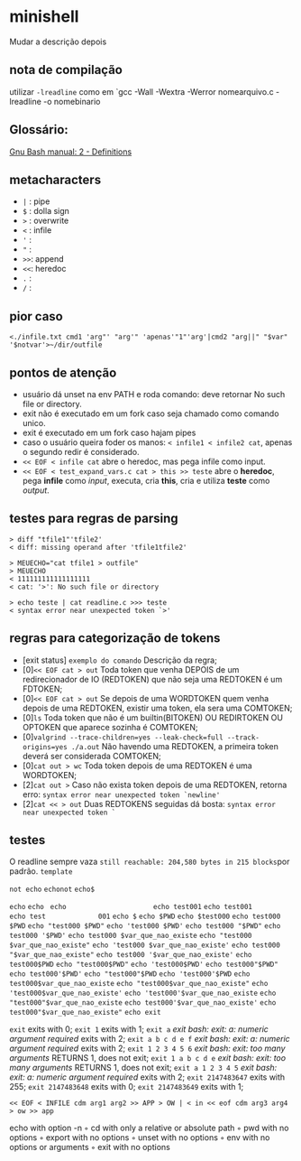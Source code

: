 # minishell
Mudar a descrição depois

## nota de compilação
utilizar `-lreadline` como em `gcc -Wall -Wextra -Werror nomearquivo.c -lreadline -o nomebinario

## Glossário:
[Gnu Bash manual: 2 - Definitions](https://www.gnu.org/software/bash/manual/html_node/Definitions.html)


## metacharacters

- `|`	: pipe
- `$`	: dolla sign
- `>`	: overwrite
- `<`	: infile
- `'`	:
- `"`	:
- `>>`: append
- `<<`: heredoc
- `.` :
- `/` :

## pior caso
```<./infile.txt cmd1 'arg"' "arg'" 'apenas'"1"'arg'|cmd2 "arg||" "$var" '$notvar'>~/dir/outfile```

## pontos de atenção
- usuário dá unset na env PATH e roda comando: deve retornar No such file or directory.
- exit não é executado em um fork caso seja chamado como comando unico.
- exit é executado em um fork caso hajam pipes
- caso o usuário queira foder os manos: `< infile1 < infile2 cat`, apenas o segundo redir é considerado.
- `<< EOF < infile cat` abre o heredoc, mas pega infile como input.
- `<< EOF < test_expand_vars.c cat > this >> teste` abre o **heredoc**, pega **infile** como *input*, executa, cria **this**, cria e utiliza **teste** como *output*.

## testes para regras de parsing
```
> diff "tfile1"'tfile2'
< diff: missing operand after 'tfile1tfile2'
```
```
> MEUECHO="cat tfile1 > outfile"
> MEUECHO
< 111111111111111111
< cat: '>': No such file or directory
```
```
> echo teste | cat readline.c >>> teste
< syntax error near unexpected token `>'
```

## regras para categorização de tokens
- \[exit status\] ```exemplo do comando``` Descrição da regra;
- \[0\]```<< EOF cat > out``` Toda token que venha DEPOIS de um redirecionador de IO (REDTOKEN) que não seja uma REDTOKEN é um FDTOKEN;
- \[0\]```<< EOF cat > out``` Se depois de uma WORDTOKEN quem venha depois de uma REDTOKEN, existir uma token, ela sera uma COMTOKEN;
- \[0\]```ls``` Toda token que não é um builtin(BITOKEN) OU REDIRTOKEN OU OPTOKEN que aparece sozinha é COMTOKEN;
- \[0\]```valgrind --trace-children=yes --leak-check=full --track-origins=yes ./a.out``` Não havendo uma REDTOKEN, a primeira token deverá ser considerada COMTOKEN;
- \[0\]```cat out > wc``` Toda token depois de uma REDTOKEN é uma WORDTOKEN;
- \[2\]```cat out >``` Caso não exista token depois de uma REDTOKEN, retorna erro: ```syntax error near unexpected token `newline'```
- \[2\]```cat << > out``` Duas REDTOKENS seguidas dá bosta: ```syntax error near unexpected token ` ```

## testes
O readline sempre vaza `still reachable: 204,580 bytes in 215 blocks`por padrão.
``` template ```

```not echo```
```echonot```
```echo$```

```echo```
```echo ```
```echo                     ```
```echo test001```
```echo test001             ```
```echo test             001```
```echo $```
```echo $PWD```
```echo $test000```
```echo test000 $PWD```
```echo "test000 $PWD"```
```echo 'test000 $PWD'```
```echo test000 "$PWD"```
```echo test000 '$PWD'```
```echo test000 $var_que_nao_existe```
```echo "test000 $var_que_nao_existe"```
```echo 'test000 $var_que_nao_existe'```
```echo test000 "$var_que_nao_existe"```
```echo test000 '$var_que_nao_existe'```
```echo test000$PWD```
```echo "test000$PWD"```
```echo 'test000$PWD'```
```echo test000"$PWD"```
```echo test000'$PWD'```
```echo "test000"$PWD```
```echo 'test000'$PWD```
```echo test000$var_que_nao_existe```
```echo "test000$var_que_nao_existe"```
```echo 'test000$var_que_nao_existe'```
```echo 'test000'$var_que_nao_existe```
```echo "test000"$var_que_nao_existe```
```echo test000'$var_que_nao_existe'```
```echo test000"$var_que_nao_existe"```
```echo exit```

```exit```
exits with 0;
```exit 1```
exits with 1;
```exit a```
*exit*
*bash: exit: a: numeric argument required*
exits with 2;
```exit a b c d e f```
*exit*
*bash: exit: a: numeric argument required*
exits with 2;
```exit 1 2 3 4 5 6```
*exit*
*bash: exit: too many arguments*
RETURNS 1, does not exit;
```exit 1 a b c d e```
*exit*
*bash: exit: too many arguments*
RETURNS 1, does not exit;
```exit a 1 2 3 4 5```
*exit*
*bash: exit: a: numeric argument required*
exits with 2;
```exit 2147483647```
exits with 255;
```exit 2147483648```
exits with 0;
```exit 2147483649```
exits with 1;

```<< EOF < INFILE cdm arg1 arg2 >> APP > OW | < in << eof cdm arg3 arg4 > ow >> app```

echo with option -n
◦ cd with only a relative or absolute path
◦ pwd with no options
◦ export with no options
◦ unset with no options
◦ env with no options or arguments
◦ exit with no options